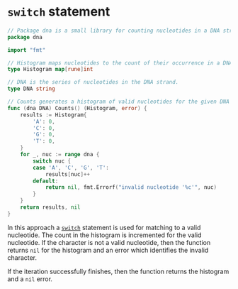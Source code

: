 # `switch` statement

```go
// Package dna is a small library for counting nucleotides in a DNA strand.
package dna

import "fmt"

// Histogram maps nucleotides to the count of their occurrence in a DNA strand.
type Histogram map[rune]int

// DNA is the series of nucleotides in the DNA strand.
type DNA string

// Counts generates a histogram of valid nucleotides for the given DNA strand.
func (dna DNA) Counts() (Histogram, error) {
	results := Histogram{
		'A': 0,
		'C': 0,
		'G': 0,
		'T': 0,
	}
	for _, nuc := range dna {
		switch nuc {
		case 'A', 'C', 'G', 'T':
			results[nuc]++
		default:
			return nil, fmt.Errorf("invalid nucleotide '%c'", nuc)
		}
	}
	return results, nil
}
```

In this approach a [`switch`][switch] statement is used for matching to a valid nucleotide.
The count in the histogram is incremented for the valid nucleotide.
If the character is not a valid nucleotide, then the function returns `nil` for the histogram and an error which identifies the invalid character.

If the iteration successfully finishes, then the function returns the histogram and a `nil` error.

[switch]: https://go.dev/tour/flowcontrol/9
